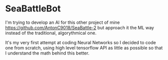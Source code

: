 # SeaBattleBot

I'm trying to develop an AI for this other project of mine 
https://github.com/AntonC9018/SeaBattle-2 
but approach it the ML way instead of the traditional, algorythmical one.

It's my very first attempt at coding Neural Networks so I decided to code one from scratch, 
using high level tensorflow API as little as possible so that I understand the math behind this better.
